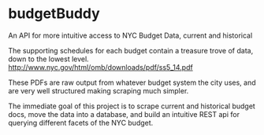 budgetBuddy
===========

An API for more intuitive access to NYC Budget Data, current and historical

The supporting schedules for each budget contain a treasure trove of data, down to the lowest level.  http://www.nyc.gov/html/omb/downloads/pdf/ss5_14.pdf

These PDFs are raw output from whatever budget system the city uses, and are very well structured making scraping much simpler.

The immediate goal of this project is to scrape current and historical budget docs, move the data into a database, and build an intuitive REST api for querying different facets of the NYC budget.
